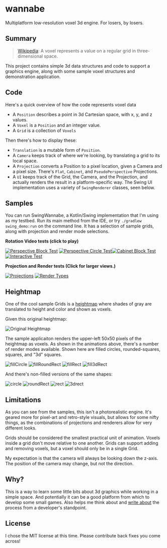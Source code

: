 wannabe
=======

Multiplatform low-resolution voxel 3d engine.  For losers, by losers.

Summary
-------
> [Wikipedia](https://en.wikipedia.org/wiki/Voxel): A voxel represents a value on a regular grid in three-dimensional space.

This project contains simple 3d data structures and code to support a graphics engine, along with some sample voxel structures and demonstration application.

Code
----
Here's a quick overview of how the code represents voxel data

* A `Position` describes a point in 3d Cartesian space, with x, y, and z values.
* A `Voxel` is a `Position` and an integer value.
* A `Grid` is a collection of `Voxels`

Then there's how to display these:

* `Translation` is a mutable form of `Position`.
* A `Camera` keeps track of where we're looking, by translating a grid to its local space.
* A `Projection` converts a Position to a pixel location, given a Camera and a pixel size.  There's `Flat`, `Cabinet`, and `PseudoPerspective` Projections.
* A `UI` keeps track of the Grid, the Camera, and the Projection, and actually renders the result in a platform-specific way. The Swing UI implementation uses a variety of `SwingRenderer` classes, seen below.

Samples
-------
You can run SwingWannabe, a Kotlin/Swing implementation that I'm using as my testbed. Run its main method from the IDE, or try `./gradlew swing_demo:run` on the command line. It has a selection of sample grids, along with projection and render mode selections.

**Rotation Video tests (click to play)**

[![Perspective Block Test](https://img.youtube.com/vi/MfYdNTo8nR8/0.jpg)](https://www.youtube.com/watch?v=MfYdNTo8nR8) [![Perspective Circle Test](https://img.youtube.com/vi/bdmP57BH-_A/0.jpg)](https://www.youtube.com/watch?v=bdmP57BH-_A)[![Cabinet Block Test](https://img.youtube.com/vi/s7FAf_rRXvQ/0.jpg)](https://www.youtube.com/watch?v=s7FAf_rRXvQ) [![Interactive Test](https://img.youtube.com/vi/HWenUpl_C-Q/0.jpg)](https://www.youtube.com/watch?v=HWenUpl_C-Q)

**Projection and Render tests (Click for larger views.)**

[![Projections](http://www.muddyhorse.com/wp-content/uploads/2020/05/wannabe-projections.gif)](http://www.muddyhorse.com/wp-content/uploads/2020/05/wannabe-projections-big.gif)
[![Render Types](http://www.muddyhorse.com/wp-content/uploads/2020/05/wannabe-renders.gif)](http://www.muddyhorse.com/wp-content/uploads/2020/05/wannabe-renders-big.gif)

Heightmap
---------

One of the cool sample Grids is a [heightmap](http://en.wikipedia.org/wiki/Heightmap) where shades of gray are translated to height and color and shown as voxels.

Given this original heightmap:

![Original Heightmap](http://www.muddyhorse.com/wp-content/uploads/2013/11/example-heightmap.png)

The sample applicaiton renders the upper-left 50x50 pixels of the heightmap as voxels. As shown in the animations above, there's a number of render modes available.  Shown here are filled circles, rounded-squares, squares, and "3d" squares.

![fillCircle](http://www.muddyhorse.com/wp-content/uploads/2013/11/fillCircle-292x300.png) ![fillRoundRect](http://www.muddyhorse.com/wp-content/uploads/2013/11/fillRoundRect-292x300.png) ![fillRect](http://www.muddyhorse.com/wp-content/uploads/2013/11/fillRect-292x300.png) ![fill3dRect](http://www.muddyhorse.com/wp-content/uploads/2013/11/fill3dRect-292x300.png)

And there's non-filled versions of the same shapes:

![circle](http://www.muddyhorse.com/wp-content/uploads/2013/11/circle-292x300.png) ![roundRect](http://www.muddyhorse.com/wp-content/uploads/2013/11/roundRect-292x300.png) ![rect](http://www.muddyhorse.com/wp-content/uploads/2013/11/rect-292x300.png) ![3drect](http://www.muddyhorse.com/wp-content/uploads/2013/11/3drect-292x300.png)

Limitations
-----------

As you can see from the samples, this isn't a photorealistic engine.  It's geared more for pixel-art and retro-style visuals, but allows for some nifty things, as the combinations of projections and renderers allow for very different looks.

Grids should be considered the smallest practical unit of animation.  Voxels inside a grid don't move relative to one another.  Grids can support adding and removing voxels, but a voxel should only be in a single Grid.

My expectation is that the camera will always be looking down the z-axis.  The position of the camera may change, but not the direction.

Why?
----
This is a way to learn some little bits about 3d graphics while working in a simple space.  And potentially it can be a good platform from which to develop some small games.  Also helps me think about and [write about](http://www.muddyhorse.com/category/technical/wannabe/) the process from a developer's standpoint.

License
-------
I chose the MIT license at this time.  Please contribute back fixes you come across!
